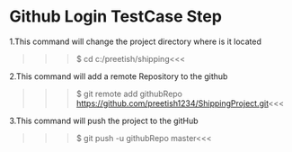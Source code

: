# Github Login TestCase Step



1.This command will change the project directory where is it located
>>>$ cd c:/preetish/shipping<<<

2.This command will add a remote Repository to the github
>>>$ git remote add githubRepo https://github.com/preetish1234/ShippingProject.git<<<

3.This command will push the project to the gitHub 
>>>$ git push -u githubRepo master<<<




